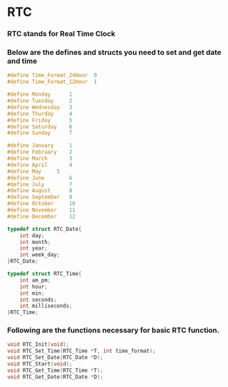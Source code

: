 # RTC

### RTC stands for Real Time Clock

### Below are the defines and structs you need to set and get date and time

```C
#define Time_Format_24Hour	0
#define Time_Format_12Hour	1

#define Monday 		1
#define Tuesday 	2
#define Wednesday 	3
#define Thurday 	4
#define Friday 		5
#define Saturday	6
#define Sunday 		7

#define	January		1
#define	February	2
#define	March		3
#define	April		4
#define	May		5
#define	June		6
#define	July		7
#define	August		8
#define	September	9
#define	October		10
#define	November	11
#define	December	12
```

```C
typedef struct RTC_Date{
	int day;
	int month;
	int year;
	int week_day;
}RTC_Date;

typedef struct RTC_Time{
	int am_pm;
	int hour;
	int min;
	int seconds;
	int milliseconds;
}RTC_Time;

```

### Following are the functions necessary for basic RTC function.

```C
void RTC_Init(void);
void RTC_Set_Time(RTC_Time *T, int time_format);
void RTC_Set_Date(RTC_Date *D);
void RTC_Start(void);
void RTC_Get_Time(RTC_Time *T);
void RTC_Get_Date(RTC_Date *D);
```


